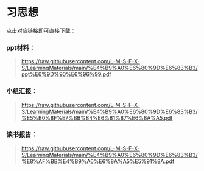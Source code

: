# 习思想

点击对应链接即可直接下载：

### ppt材料：

>  https://raw.githubusercontent.com/L-M-S-F-X-S/LearningMaterials/main/%E4%B9%A0%E6%80%9D%E6%83%B3/ppt%E6%9D%90%E6%96%99.pdf

### 小组汇报：

>  https://raw.githubusercontent.com/L-M-S-F-X-S/LearningMaterials/main/%E4%B9%A0%E6%80%9D%E6%83%B3/%E5%B0%8F%E7%BB%84%E6%B1%87%E6%8A%A5.pdf

### 读书报告：

>  https://raw.githubusercontent.com/L-M-S-F-X-S/LearningMaterials/main/%E4%B9%A0%E6%80%9D%E6%83%B3/%E8%AF%BB%E4%B9%A6%E6%8A%A5%E5%91%8A.pdf